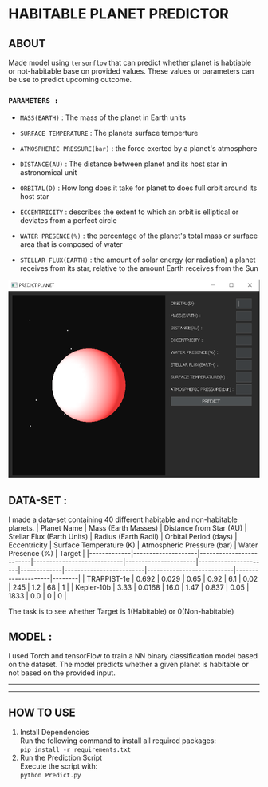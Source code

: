 # HABITABLE PLANET PREDICTOR

## ABOUT

Made model using `tensorflow` that can predict whether planet is habtiable or not-habitable base on provided values.
These values or parameters can be use to predict upcoming outcome.
### `PARAMETERS : `

* `MASS(EARTH)` : The mass of the planet in Earth units
* `SURFACE TEMPERATURE` : The planets surface temperture
* `ATMOSPHERIC PRESSURE(bar)` : the force exerted by a planet's atmosphere
* `DISTANCE(AU)` : The distance between planet and its host star in astronomical unit
* `ORBITAL(D)` : How long does it take for planet to does full orbit around its host star

* `ECCENTRICITY` : describes the extent to which an orbit is elliptical or deviates from a perfect circle
* `WATER PRESENCE(%)` : the percentage of the planet's total mass or surface area that is composed of water
* `STELLAR FLUX(EARTH)` : the amount of solar energy (or radiation) a planet receives from its star, relative to the amount Earth receives from the Sun


![Example Image](https://github.com/GameDevRichtofen-G/HabitablePlanetPredictor/blob/main/image-s.PNG)






## DATA-SET : 

I made a data-set containing 40 different habitable and non-habitable planets.
| Planet Name  | Mass (Earth Masses) | Distance from Star (AU) | Stellar Flux (Earth Units) | Radius (Earth Radii) | Orbital Period (days) | Eccentricity | Surface Temperature (K) | Atmospheric Pressure (bar) | Water Presence (%) | Target |
|-------------|--------------------|-------------------------|----------------------------|----------------------|----------------------|-------------|-------------------------|---------------------------|--------------------|--------|
| TRAPPIST-1e | 0.692              | 0.029                   | 0.65                       | 0.92                 | 6.1                  | 0.02        | 245                     | 1.2                       | 68                 | 1      |
| Kepler-10b  | 3.33               | 0.0168                  | 16.0                       | 1.47                 | 0.837                | 0.05        | 1833                    | 0.0                       | 0                  | 0      |

The task is to see whether Target is 1(Habitable) or 0(Non-habitable)


## MODEL : 
I used Torch and tensorFlow to train a NN binary classification model based on the dataset. The model predicts whether a given planet is habitable or not based on the provided input.

----------------------------
----------------------------

## HOW TO USE 
1. Install Dependencies  
       Run the following command to install all required packages:  
       ```
       pip install -r requirements.txt
       ```
2. Run the Prediction Script  
       Execute the script with:  
       ```
       python Predict.py
       ```

